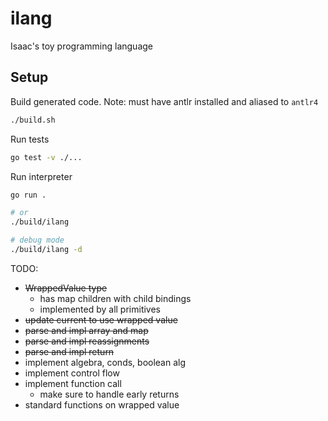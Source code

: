 # ilang

Isaac's toy programming language

## Setup

Build generated code. Note: must have antlr installed and aliased to `antlr4`

```bash
./build.sh
```

Run tests

```bash
go test -v ./...
```

Run interpreter

```bash
go run .

# or
./build/ilang

# debug mode
./build/ilang -d
```

TODO:
- ~~WrappedValue type~~
    - has map children with child bindings
    - implemented by all primitives
- ~~update current to use wrapped value~~
- ~~parse and impl array and map~~
- ~~parse and impl reassignments~~
- ~~parse and impl return~~
- implement algebra, conds, boolean alg
- implement control flow
- implement function call
    - make sure to handle early returns
- standard functions on wrapped value
